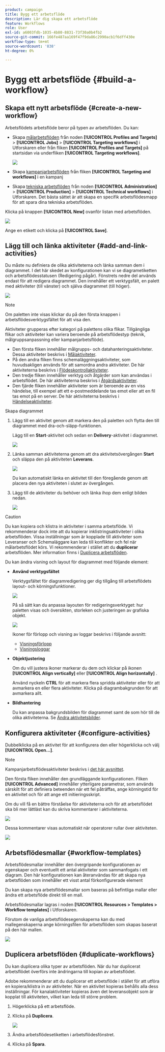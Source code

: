 ```yaml
---
product: campaign
title: Bygg ett arbetsflöde
description: Lär dig skapa ett arbetsflöde
feature: Workflows
role: User
exl-id: a6003fdb-1035-4b80-8831-73f30a0b4fb2
source-git-commit: 166fe487aa169f47f9da86c2990acb1f6dff430e
workflow-type: tm+mt
source-wordcount: '838'
ht-degree: 0%

---
```


# Bygg ett arbetsflöde {#build-a-workflow}

## Skapa ett nytt arbetsflöde {#create-a-new-workflow}

Arbetsflödets arbetsflöde beror på typen av arbetsflöden. Du kan:

* Skapa [målarbetsflöden](#targeting-workflows) från noden **[!UICONTROL Profiles and Targets]** > **[!UICONTROL Jobs]** > **[!UICONTROL Targeting workflows]** i Utforskaren eller från fliken **[!UICONTROL Profiles and Targets]** på startsidan via underfliken **[!UICONTROL Targeting workflows]**.

  ![](assets/create-targeting-wf.png)

* Skapa [kampanjarbetsflöden](#campaign-workflows) från fliken **[!UICONTROL Targeting and workflows]** i en kampanj

* Skapa [tekniska arbetsflöden](#technical-workflows) från noden **[!UICONTROL Administration]** > **[!UICONTROL Production]** > **[!UICONTROL Technical workflows]** i Utforskaren. Det bästa sättet är att skapa en specifik arbetsflödesmapp för att spara dina tekniska arbetsflöden.

Klicka på knappen **[!UICONTROL New]** ovanför listan med arbetsflöden.

![](assets/create_a_wf_icon.png)

Ange en etikett och klicka på **[!UICONTROL Save]**.

## Lägg till och länka aktiviteter {#add-and-link-activities}

Du måste nu definiera de olika aktiviteterna och länka samman dem i diagrammet. I det här skedet av konfigurationen kan vi se diagrametiketten och arbetsflödesstatusen (Redigering pågår). Fönstrets nedre del används endast för att redigera diagrammet. Den innehåller ett verktygsfält, en palett med aktiviteter (till vänster) och själva diagrammet (till höger).

![](assets/new-workflow-2.png)

>[!NOTE]
>
>Om paletten inte visas klickar du på den första knappen i arbetsflödesverktygsfältet för att visa den.

Aktiviteter grupperas efter kategori på palettens olika flikar. Tillgängliga flikar och aktiviteter kan variera beroende på arbetsflödestyp (teknik, målgruppsanpassning eller kampanjarbetsflöde).

* Den första fliken innehåller målgrupps- och datahanteringsaktiviteter. Dessa aktiviteter beskrivs i [Målaktiviteter](targeting-activities.md).
* På den andra fliken finns schemaläggningsaktiviteter, som huvudsakligen används för att samordna andra aktiviteter. De här aktiviteterna beskrivs i [Flödeskontrollaktiviteter](flow-control-activities.md).
* Den tredje fliken innehåller verktyg och åtgärder som kan användas i arbetsflödet. De här aktiviteterna beskrivs i [Åtgärdsaktiviteter](action-activities.md).
* Den fjärde fliken innehåller aktiviteter som är beroende av en viss händelse, till exempel att ett e-postmeddelande tas emot eller att en fil tas emot på en server. De här aktiviteterna beskrivs i [Händelseaktiviteter](event-activities.md).

Skapa diagrammet

1. Lägg till en aktivitet genom att markera den på paletten och flytta den till diagrammet med dra-och-släpp-funktionen.

   Lägg till en **Start**-aktivitet och sedan en **Delivery**-aktivitet i diagrammet.

   ![](assets/new-workflow-3.png)

1. Länka samman aktiviteterna genom att dra aktivitetsövergången **Start** och släppa den på aktiviteten **Leverans**.

   ![](assets/new-workflow-4.png)

   Du kan automatiskt länka en aktivitet till den föregående genom att placera den nya aktiviteten i slutet av övergången.

1. Lägg till de aktiviteter du behöver och länka ihop dem enligt bilden nedan.

   ![](assets/new-workflow-5.png)

>[!CAUTION]
>
>Du kan kopiera och klistra in aktiviteter i samma arbetsflöde. Vi rekommenderar dock inte att du kopierar inklistringsaktiviteter i olika arbetsflöden. Vissa inställningar som är kopplade till aktiviteter som Leveranser och Schemaläggare kan leda till konflikter och fel när målarbetsflödet körs. Vi rekommenderar i stället att du **duplicerar** arbetsflöden. Mer information finns i [Duplicera arbetsflöden](#duplicate-workflows).

Du kan ändra visning och layout för diagrammet med följande element:

* **Använd verktygsfältet**

  Verktygsfältet för diagramredigering ger dig tillgång till arbetsflödets layout- och körningsfunktioner.

  ![](assets/wf-toolbar.png)

  På så sätt kan du anpassa layouten för redigeringsverktyget: hur paletten visas och översikten, storleken och justeringen av grafiska objekt.

  ![](assets/s_user_segmentation_toolbar.png)

  Ikoner för förlopp och visning av loggar beskrivs i följande avsnitt:

   * [Visningsförlopp](monitor-workflow-execution.md#displaying-progress)
   * [Visningsloggar](monitor-workflow-execution.md#displaying-logs)

* **Objektjustering**

  Om du vill justera ikoner markerar du dem och klickar på ikonen **[!UICONTROL Align vertically]** eller **[!UICONTROL Align horizontally]** .

  Använd nyckeln **CTRL** för att markera flera spridda aktiviteter eller för att avmarkera en eller flera aktiviteter. Klicka på diagrambakgrunden för att avmarkera allt.

* **Bildhantering**

  Du kan anpassa bakgrundsbilden för diagrammet samt de som hör till de olika aktiviteterna. Se [Ändra aktivitetsbilder](change-activity-images.md).

## Konfigurera aktiviteter {#configure-activities}

Dubbelklicka på en aktivitet för att konfigurera den eller högerklicka och välj **[!UICONTROL Open...]**.

>[!NOTE]
>
>Kampanjarbetsflödesaktiviteter beskrivs i [det här avsnittet](activities.md).

Den första fliken innehåller den grundläggande konfigurationen. Fliken **[!UICONTROL Advanced]** innehåller ytterligare parametrar, som används särskilt för att definiera beteenden när ett fel påträffas, ange körningstid för en aktivitet och för att ange ett initieringsskript.

Om du vill få en bättre förståelse för aktiviteterna och för att arbetsflödet ska bli mer lättläst kan du skriva kommentarer i aktiviteterna.

![](assets/example1-comment.png)

Dessa kommentarer visas automatiskt när operatorer rullar över aktiviteten.

![](assets/example2-comment.png)


## Arbetsflödesmallar {#workflow-templates}

Arbetsflödesmallar innehåller den övergripande konfigurationen av egenskaper och eventuellt ett antal aktiviteter som sammanfogats i ett diagram. Den här konfigurationen kan återanvändas för att skapa nya arbetsflöden som innehåller ett visst antal förkonfigurerade element

Du kan skapa nya arbetsflödesmallar som baseras på befintliga mallar eller ändra ett arbetsflöde direkt till en mall.

Arbetsflödesmallar lagras i noden **[!UICONTROL Resources > Templates > Workflow templates]** i Utforskaren.

Förutom de vanliga arbetsflödesegenskaperna kan du med mallegenskaperna ange körningsfilen för arbetsflöden som skapas baserat på den här mallen.

![](assets/wf-template-properties.png)

## Duplicera arbetsflöden {#duplicate-workflows}

Du kan duplicera olika typer av arbetsflöden. När du har duplicerat arbetsflödet överförs inte ändringarna till kopian av arbetsflödet.

Adobe rekommenderar att du duplicerar ett arbetsflöde i stället för att utföra en kopiera/klistra in av aktiviteter. När en aktivitet kopieras behålls alla dess inställningar. För kanalaktiviteter kopieras även det leveransobjekt som är kopplat till aktiviteten, vilket kan leda till större problem.

1. Högerklicka på ett arbetsflöde.
1. Klicka på **Duplicera**.

   ![](assets/duplicate-workflows.png)

1. Ändra arbetsflödesetiketten i arbetsflödesfönstret.
1. Klicka på **Spara**.

